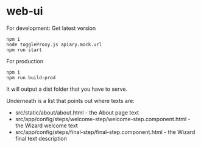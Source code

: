 # web-ui

For development:
Get latest version

    npm i
    node toggleProxy.js apiary.mock.url
    npm run start
    
For production
    
    npm i
    npm run build-prod
    
It will output a dist folder that you have to serve. 

Underneath is a list that points out where texts are:
 * src/static/about/about.html - the About page text
 * src/app/config/steps/welcome-step/welcome-step.component.html - the Wizard welcome text
 * src/app/config/steps/final-step/final-step.component.html - the Wizard final text description
  